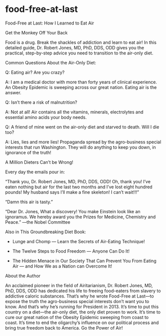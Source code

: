 food-free-at-last
=================

Food-Free at Last: How I Learned to Eat Air


Get the Monkey Off Your Back

Food is a drug. Break the shackles of addiction and learn to eat air! In this detailed guide, Dr. Robert Jones, MD, PhD, DDS, ODD gives you the practical, step-by-step advice you need to transition to the air-only diet.


Common Questions About the Air-Only Diet:

Q: Eating air? Are you crazy?

A: I am a medical doctor with more than forty years of clinical experience. An Obesity Epidemic is sweeping across our great nation. Eating air is the answer.

Q: Isn’t there a risk of malnutrition?

A: Not at all! Air contains all the vitamins, minerals, electrolytes and essential amino acids your body needs.

Q: A friend of mine went on the air-only diet and starved to death. Will I die too?

A: Lies, lies and more lies! Propaganda spread by the agro-business special interests that run Washington. They will do anything to keep you down, in ignorance of the truth!


A Million Dieters Can’t be Wrong!

Every day the emails pour in:

“Thank you, Dr. Robert Jones, MD, PhD, DDS, ODD! Oh, thank you! I’ve eaten nothing but air for the last two months and I’ve lost eight hundred pounds! My husband says I’ll make a fine skeleton! I can’t wait!!!”

“Damn this air is tasty.”

“Dear Dr. Jones, What a discovery! You make Einstein look like an ignoramus. We hereby award you the Prizes for Medicine, Chemistry and Peace.” —the Nobel Committee


Also in This Groundbreaking Diet Book:

* Lunge and Chomp — Learn the Secrets of Air-Eating Technique!

* The Twelve Steps to Food Freedom — Anyone Can Do It!

* The Hidden Menace in Our Society That Can Prevent You From Eating Air — and How We as a Nation can Overcome It!


About the Author

An acclaimed pioneer in the field of Airitarianism, Dr. Robert Jones, MD, PhD, DDS, ODD has dedicated his life to freeing food-eaters from slavery to addictive caloric substances. That’s why he wrote Food-Free at Last—to expose the truth the agro-business special interests don’t want you to know. And that’s why he’s running for President in 2013. It’s time to put this country on a diet—the air-only diet, the only diet proven to work. It’s time to cure our great nation of the Obesity Epidemic sweeping from coast to coast. It’s time to end the oligarchy’s influence on our political process and bring true freedom back to America. Go the Power of Air!
